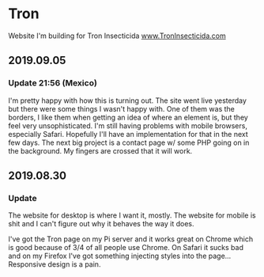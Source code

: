 # Tron
Website I'm building for Tron Insecticida www.TronInsecticida.com

## 2019.09.05

### Update 21:56 (Mexico)

I'm pretty happy with how this is turning out. The site went live yesterday but there were some things I wasn't happy with. One of them was the borders, I like them when getting an idea of where an element is, but they feel very unsophisticated. I'm still having problems with mobile browsers, especially Safari. Hopefully I'll have an implementation for that in the next few days. The next big project is a contact page w/ some PHP going on in the background. My fingers are crossed that it will work.

## 2019.08.30

### Update

The website for desktop is where I want it, mostly. The website for mobile is shit and I can't figure out why it behaves the way it does. 

I've got the Tron page on my Pi server and it works great on Chrome which is good because of 3/4 of all people use Chrome. On Safari it sucks bad and on my Firefox I've got something injecting styles into the page... Responsive design is a pain.
